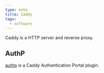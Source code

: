 ```yaml
---
type: note
title: Caddy
tags:
  - software
---
```


Caddy is a HTTP server and reverse proxy.

## AuthP

[authp](https://authp.github.io/) is a Caddy Authentication Portal plugin.